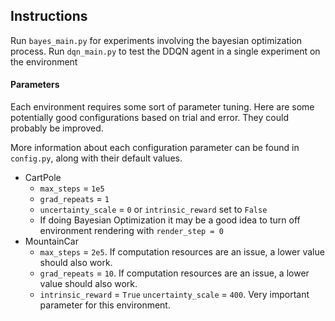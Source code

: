 
## Instructions

Run `bayes_main.py` for experiments involving the bayesian optimization process.
Run `dqn_main.py` to test the DDQN agent in a single experiment on the environment

#### Parameters

Each environment requires some sort of parameter tuning.
Here are some potentially good configurations based on trial and error. They could probably be improved.

More information about each configuration parameter can be found in `config.py`, along with their default values.
* CartPole
  * `max_steps` = `1e5`
  * `grad_repeats` = `1`
  * `uncertainty_scale` = `0` or `intrinsic_reward` set to `False`
  * If doing Bayesian Optimization it may be a good idea to turn off environment rendering with `render_step = 0`
* MountainCar
  * `max_steps` = `2e5`. If computation resources are an issue, a lower value should also work.
  * `grad_repeats` = `10`. If computation resources are an issue, a lower value should also work.
  * `intrinsic_reward` = `True`  `uncertainty_scale` = `400`. Very important parameter for this environment. 
